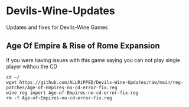 # Devils-Wine-Updates
Updates and fixes for Devils-Wine Games

## Age Of Empire & Rise of Rome Expansion
If you were having issues with this game saying you can not play single player withou the CD

	cd ~/
	wget https://github.com/ALLRiPPED/Devils-Wine-Updates/raw/main/reg-patches/Age-of-Empires-no-cd-error-fix.reg
	wine reg import Age-of-Empires-no-cd-error-fix.reg
	rm -f Age-of-Empires-no-cd-error-fix.reg

